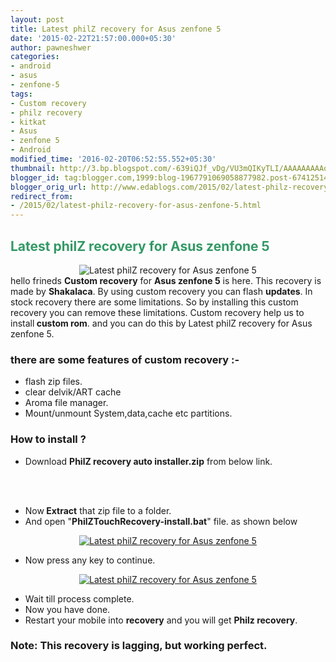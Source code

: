 ```yaml
---
layout: post
title: Latest philZ recovery for Asus zenfone 5
date: '2015-02-22T21:57:00.000+05:30'
author: pawneshwer
categories:
- android
- asus
- zenfone-5
tags:
- Custom recovery
- philz recovery
- kitkat
- Asus
- zenfone 5
- Android
modified_time: '2016-02-20T06:52:55.552+05:30'
thumbnail: http://3.bp.blogspot.com/-639iQJf_vDg/VU3mQIKyTLI/AAAAAAAAAok/uuEieCuEhCo/s72-c/philz.jpg
blogger_id: tag:blogger.com,1999:blog-1967791069058877982.post-6741251462812851922
blogger_orig_url: http://www.edablogs.com/2015/02/latest-philz-recovery-for-asus-zenfone-5.html
redirect_from:
- /2015/02/latest-philz-recovery-for-asus-zenfone-5.html
---
```


<div dir="ltr" style="text-align: left;" trbidi="on"><h2><span style="color: #339966;">Latest philZ recovery for Asus zenfone 5</span></h2><div class="separator" style="clear: both; text-align: center;"><img alt="Latest philZ recovery for Asus zenfone 5" border="0" src="http://3.bp.blogspot.com/-639iQJf_vDg/VU3mQIKyTLI/AAAAAAAAAok/uuEieCuEhCo/s1600/philz.jpg" title="Latest philZ recovery for Asus zenfone 5" /></div>hello frineds <b>Custom recovery</b> for <b>Asus zenfone 5</b> is here. This recovery is made by <b>Shakalaca</b>. By using custom recovery you can flash <b>updates</b>. In stock recovery there are some limitations. So by installing this custom recovery you can remove these limitations. Custom recovery help us to install<b> custom rom</b>. and you can do this by Latest philZ recovery for Asus zenfone 5.<br /><h3><div class="alert alert-success" role="alert">there are some features of custom recovery :-</div></h3><ul><li>flash zip files.</li><li>clear delvik/ART cache</li><li>Aroma file manager.</li><li>Mount/unmount System,data,cache etc partitions.</li></ul><h3><div class="alert alert-question" role="alert">How to install ?</div></h3><ul><li>Download <b>PhilZ recovery auto installer.zip</b> from below link.</li></ul><div class="separator" style="clear: both; text-align: center;"></div><!-- adsense --> <br /><article id="default-usage"><div class="to-lock" style="display: none;"><div style="text-align: center;"><a href="https://dl.dropboxusercontent.com/u/55163217/PhilZTouchRecovery-AutoInstaller.zip" title="PhilZ recovery">Download</a></div><br /></div></article><br /><ul><li>Now<b> Extract</b> that zip file to a folder.</li><li>And open "<b>PhilZTouchRecovery-install.bat</b>" file. as shown below</li></ul><div class="separator" style="clear: both; text-align: center;"><a href="http://1.bp.blogspot.com/-KliBw5_a9QA/VU3mc8iVoDI/AAAAAAAAAos/od8G90883as/s1600/1.jpg" imageanchor="1" style="margin-left: 1em; margin-right: 1em;" target="_blank"><img alt="Latest philZ recovery for Asus zenfone 5" border="0" class="lazy" data-src="http://4.bp.blogspot.com/-mf2tX87INdU/VU3mwxtiGrI/AAAAAAAAAo8/EJlZHuR9DCY/s1600/1-300x200.jpg" title="Latest philZ recovery for Asus zenfone 5" /></a></div><ul></ul><ul><li>Now press any key to continue.</li></ul><div class="separator" style="clear: both; text-align: center;"><a href="http://3.bp.blogspot.com/-cLb4jizHVOc/VU3mdGqB2aI/AAAAAAAAAow/bB8Yf0iZxoo/s1600/2.jpg" imageanchor="1" style="margin-left: 1em; margin-right: 1em;" target="_blank"><img alt="Latest philZ recovery for Asus zenfone 5" border="0" class="lazy" data-src="http://2.bp.blogspot.com/-Ty5zpGg6gfY/VU3mxFXnGYI/AAAAAAAAApA/BKm9B3XnTHI/s1600/2-300x200.jpg" title="Latest philZ recovery for Asus zenfone 5" /></a></div><ul></ul><ul><li>Wait till process complete.</li><li>Now you have done.</li><li>Restart your mobile into <b>recovery</b> and you will get <b>Philz recovery</b>.</li></ul><h3><div class="alert alert-warning" role="alert">Note: This recovery is lagging, but working perfect.</div></h3></div>